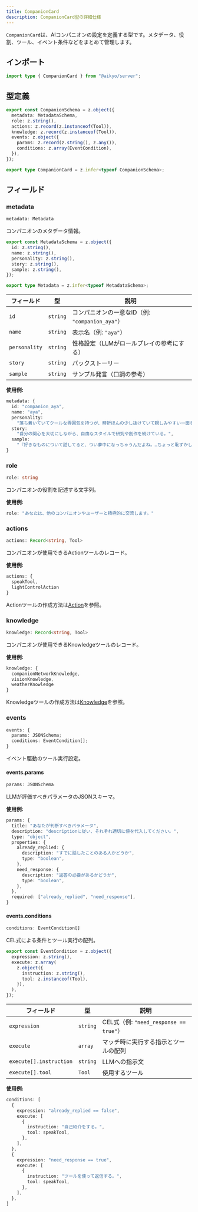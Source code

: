```yaml
---
title: CompanionCard
description: CompanionCard型の詳細仕様
---
```


`CompanionCard`は、AIコンパニオンの設定を定義する型です。メタデータ、役割、ツール、イベント条件などをまとめて管理します。

## インポート

```typescript
import type { CompanionCard } from "@aikyo/server";
```

## 型定義

```typescript
export const CompanionSchema = z.object({
  metadata: MetadataSchema,
  role: z.string(),
  actions: z.record(z.instanceof(Tool)),
  knowledge: z.record(z.instanceof(Tool)),
  events: z.object({
    params: z.record(z.string(), z.any()),
    conditions: z.array(EventCondition),
  }),
});

export type CompanionCard = z.infer<typeof CompanionSchema>;
```

## フィールド

### metadata

```typescript
metadata: Metadata
```

コンパニオンのメタデータ情報。

```typescript
export const MetadataSchema = z.object({
  id: z.string(),
  name: z.string(),
  personality: z.string(),
  story: z.string(),
  sample: z.string(),
});

export type Metadata = z.infer<typeof MetadataSchema>;
```

| フィールド | 型 | 説明 |
|-----------|-----|------|
| `id` | `string` | コンパニオンの一意なID（例: `"companion_aya"`） |
| `name` | `string` | 表示名（例: `"aya"`） |
| `personality` | `string` | 性格設定（LLMがロールプレイの参考にする） |
| `story` | `string` | バックストーリー |
| `sample` | `string` | サンプル発言（口調の参考） |

**使用例:**

```typescript
metadata: {
  id: "companion_aya",
  name: "aya",
  personality:
    "落ち着いていてクールな雰囲気を持つが、時折ほんの少し抜けていて親しみやすい一面を見せる。",
  story:
    "自分の関心を大切にしながら、自由なスタイルで研究や創作を続けている。",
  sample:
    "『好きなものについて話してると、つい夢中になっちゃうんだよね。…ちょっと恥ずかしいけど。』",
}
```

### role

```typescript
role: string
```

コンパニオンの役割を記述する文字列。

**使用例:**

```typescript
role: "あなたは、他のコンパニオンやユーザーと積極的に交流します。"
```

### actions

```typescript
actions: Record<string, Tool>
```

コンパニオンが使用できるActionツールのレコード。

**使用例:**

```typescript
actions: {
  speakTool,
  lightControlAction
}
```

Actionツールの作成方法は[Action](../tools/action)を参照。

### knowledge

```typescript
knowledge: Record<string, Tool>
```

コンパニオンが使用できるKnowledgeツールのレコード。

**使用例:**

```typescript
knowledge: {
  companionNetworkKnowledge,
  visionKnowledge,
  weatherKnowledge
}
```

Knowledgeツールの作成方法は[Knowledge](../tools/knowledge)を参照。

### events

```typescript
events: {
  params: JSONSchema;
  conditions: EventCondition[];
}
```

イベント駆動のツール実行設定。

#### events.params

```typescript
params: JSONSchema
```

LLMが評価すべきパラメータのJSONスキーマ。

**使用例:**

```typescript
params: {
  title: "あなたが判断すべきパラメータ",
  description: "descriptionに従い、それぞれ適切に値を代入してください。",
  type: "object",
  properties: {
    already_replied: {
      description: "すでに話したことのある人かどうか",
      type: "boolean",
    },
    need_response: {
      description: "返答の必要があるかどうか",
      type: "boolean",
    },
  },
  required: ["already_replied", "need_response"],
}
```

#### events.conditions

```typescript
conditions: EventCondition[]
```

CEL式による条件とツール実行の配列。

```typescript
export const EventCondition = z.object({
  expression: z.string(),
  execute: z.array(
    z.object({
      instruction: z.string(),
      tool: z.instanceof(Tool),
    }),
  ),
});
```

| フィールド | 型 | 説明 |
|-----------|-----|------|
| `expression` | `string` | CEL式（例: `"need_response == true"`） |
| `execute` | `array` | マッチ時に実行する指示とツールの配列 |
| `execute[].instruction` | `string` | LLMへの指示文 |
| `execute[].tool` | `Tool` | 使用するツール |

**使用例:**

```typescript
conditions: [
  {
    expression: "already_replied == false",
    execute: [
      {
        instruction: "自己紹介をする。",
        tool: speakTool,
      },
    ],
  },
  {
    expression: "need_response == true",
    execute: [
      {
        instruction: "ツールを使って返信する。",
        tool: speakTool,
      },
    ],
  },
]
```